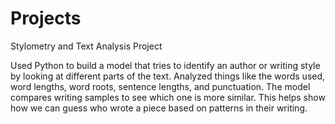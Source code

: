 # Projects

Stylometry and Text Analysis Project

Used Python to build a model that tries to identify an author or writing style by looking at different parts of the text. Analyzed things like the words used, word lengths, word roots, sentence lengths, and punctuation. The model compares writing samples to see which one is more similar. This helps show how we can guess who wrote a piece based on patterns in their writing.
